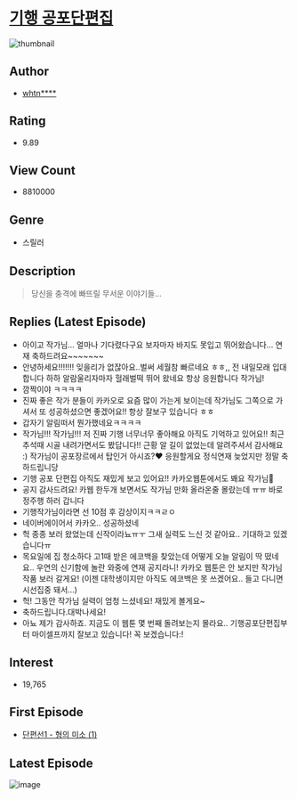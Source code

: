 # [기행 공포단편집](https://comic.naver.com/bestChallenge/list?titleId=720291)
![thumbnail](https://image-comic.pstatic.net/user_contents_data/challenge_comic/2019/01/28/321719/thumbnail_202x164cb4eed25_0a3c_41c8_a96e_48a30c761f68_00001595.JPEG)

## Author
- [whtn****](https://comic.naver.com/artistTitle?id=321719)

## Rating
- 9.89

## View Count
- 8810000

## Genre
- 스릴러

## Description
> 당신을 충격에 빠뜨릴 무서운 이야기들...

## Replies (Latest Episode)
- 아이고 작가님... 얼마나 기다렸다구요 보자마자 바지도 못입고 뛰어왔습니다... 연재 축하드려요~~~~~~~
- 안녕하세요!!!!!!! 잊을리가 없잖아요..벌써 세월참 빠르네요 ㅎㅎ,, 전 내일모래 입대합니다 하하 알람울리자마자 헐래벌떡 뛰어 왔네요 항상 응원합니다 작가님!
- 깜짝이야 ㅋㅋㅋㅋ
- 진짜 좋은 작가 분들이 카카오로 요즘 많이 가는게 보이는데 작가님도 그쪽으로 가셔서 또 성공하셨으면 좋겠어요!! 항상 잘보구 있습니다 ㅎㅎ
- 갑자기 알림떠서 뭔가했네요ㅋㅋㅋㅋ
- 작가님!!! 작가님!!! 저 진짜 기행 너무너무 좋아해요 아직도 기억하고 있어요!! 최근 추석때 시골 내려가면서도 봤답니다!! 근황 알 길이 없었는데 알려주셔서 감사해요 :) 작가님이 공포장르에서 탑인거 아시죠?❤ 응원할게요 정식연재 늦었지만 정말 축하드립니당
- 기행 공포 단편집 아직도 재밌게 보고 있어요!! 카카오웹툰에서도 봬요 작가님💜
- 공지 감사드려요! 카웹 한두개 보면서도 작가님 만화 올라온줄 몰랐는데 ㅠㅠ 바로 정주행 하러 갑니다
- 기행작가님이라면 선 10점 후 감상이지ㅋㅋㄹㅇ
- 네이버에이어서 카카오.. 성공하셨네
- 헉 종종 보러 왔었는데 신작이라뇨ㅠㅜ 그새 실력도 느신 것 같아요.. 기대하고 있겠습니다ㅠ
- 목요일에 집 청소하다 고1때 받은 에코백을 찾았는데 어떻게 오늘 알림이 딱 떴네요.. 우연의 신기함에 놀란 와중에 연재 공지라니! 카카오 웹툰은 안 보지만 작가님 작품 보러 갈게요! (이젠 대학생이지만 아직도 에코백은 못 쓰겠어요.. 들고 다니면 시선집중 돼서...)
- 헉! 그동안 작가님 실력이 엄청 느셨네요! 재밌게 볼게요~
- 축하드립니다.대박나세요!
- 아뇨 제가 감사하죠. 지금도 이 웹툰 몇 번째 돌려보는지 몰라요.. 기행공포단편집부터 마이셀프까지 잘보고 있습니다! 꼭 보겠습니다:!

## Interest
- 19,765

## First Episode
- [단편선1 - 형의 미소 (1)](https://comic.naver.com/bestChallenge/detail?titleId=720291&no=1)

## Latest Episode
![image](https://image-comic.pstatic.net/user_contents_data/challenge_comic/2022/09/25/321719/upload_3834587922845414245.jpeg)
